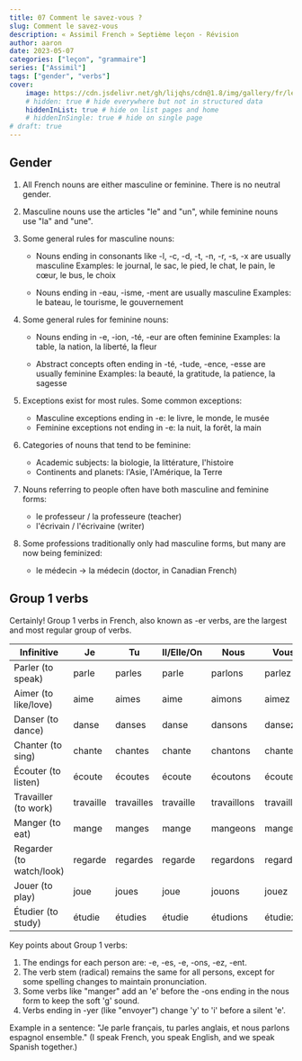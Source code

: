 ```yaml
---
title: 07 Comment le savez-vous ?
slug: Comment le savez-vous
description: « Assimil French » Septième leçon - Révision
author: aaron
date: 2023-05-07
categories: ["leçon", "grammaire"]
series: ["Assimil"]
tags: ["gender", "verbs"]
cover: 
    image: https://cdn.jsdelivr.net/gh/lijqhs/cdn@1.8/img/gallery/fr/leonard-cotte-c1Jp-fo53U8-unsplash.jpg
    # hidden: true # hide everywhere but not in structured data
    hiddenInList: true # hide on list pages and home
    # hiddenInSingle: true # hide on single page
# draft: true
---
```


## Gender

1. All French nouns are either masculine or feminine. There is no neutral gender.

2. Masculine nouns use the articles "le" and "un", while feminine nouns use "la" and "une".

3. Some general rules for masculine nouns:

   - Nouns ending in consonants like -l, -c, -d, -t, -n, -r, -s, -x are usually masculine
   Examples: le journal, le sac, le pied, le chat, le pain, le cœur, le bus, le choix

   - Nouns ending in -eau, -isme, -ment are usually masculine
   Examples: le bateau, le tourisme, le gouvernement

4. Some general rules for feminine nouns:

   - Nouns ending in -e, -ion, -té, -eur are often feminine
   Examples: la table, la nation, la liberté, la fleur

   - Abstract concepts often ending in -té, -tude, -ence, -esse are usually feminine
   Examples: la beauté, la gratitude, la patience, la sagesse

5. Exceptions exist for most rules. Some common exceptions:

   - Masculine exceptions ending in -e: le livre, le monde, le musée
   - Feminine exceptions not ending in -e: la nuit, la forêt, la main

6. Categories of nouns that tend to be feminine:

   - Academic subjects: la biologie, la littérature, l'histoire
   - Continents and planets: l'Asie, l'Amérique, la Terre

7. Nouns referring to people often have both masculine and feminine forms:

   - le professeur / la professeure (teacher)
   - l'écrivain / l'écrivaine (writer)

8. Some professions traditionally only had masculine forms, but many are now being feminized:

   - le médecin → la médecin (doctor, in Canadian French)

## Group 1 verbs

Certainly! Group 1 verbs in French, also known as -er verbs, are the largest and most regular group of verbs.

| Infinitive | Je | Tu | Il/Elle/On | Nous | Vous | Ils/Elles |
|------------|----|----|------------|------|------|-----------|
| Parler (to speak) | parle | parles | parle | parlons | parlez | parlent |
| Aimer (to like/love) | aime | aimes | aime | aimons | aimez | aiment |
| Danser (to dance) | danse | danses | danse | dansons | dansez | dansent |
| Chanter (to sing) | chante | chantes | chante | chantons | chantez | chantent |
| Écouter (to listen) | écoute | écoutes | écoute | écoutons | écoutez | écoutent |
| Travailler (to work) | travaille | travailles | travaille | travaillons | travaillez | travaillent |
| Manger (to eat) | mange | manges | mange | mangeons | mangez | mangent |
| Regarder (to watch/look) | regarde | regardes | regarde | regardons | regardez | regardent |
| Jouer (to play) | joue | joues | joue | jouons | jouez | jouent |
| Étudier (to study) | étudie | étudies | étudie | étudions | étudiez | étudient |

Key points about Group 1 verbs:

1. The endings for each person are: -e, -es, -e, -ons, -ez, -ent.
2. The verb stem (radical) remains the same for all persons, except for some spelling changes to maintain pronunciation.
3. Some verbs like "manger" add an 'e' before the -ons ending in the nous form to keep the soft 'g' sound.
4. Verbs ending in -yer (like "envoyer") change 'y' to 'i' before a silent 'e'.

Example in a sentence:
"Je parle français, tu parles anglais, et nous parlons espagnol ensemble."
(I speak French, you speak English, and we speak Spanish together.)
